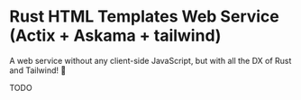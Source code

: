 # Rust HTML Templates Web Service (Actix + Askama + tailwind)
A web service without any client-side JavaScript, but with all the DX of Rust and Tailwind! 🦀

TODO